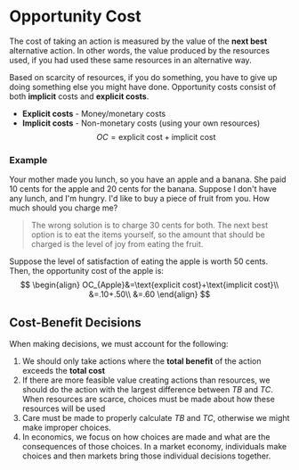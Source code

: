 # Opportunity Cost
The cost of taking an action is measured by the value of the **next best** alternative action. In other words, the value produced by the resources used, if you had used these same resources in an alternative way.

Based on scarcity of resources, if you do something, you have to give up doing something else you might have done. Opportunity costs consist of both **implicit** costs and **explicit costs**.
* **Explicit costs** - Money/monetary costs
* **Implicit costs** - Non-monetary costs (using your own resources)
$$OC=\text{explicit cost} + \text{implicit cost}$$

### Example
Your mother made you lunch, so you have an apple and a banana. She paid $10$ cents for the apple and $20$ cents for the banana. Suppose I don't have any lunch, and I'm hungry. I'd like to buy a piece of fruit from you. How much should you charge me?

> The wrong solution is to charge 30 cents for both. The next best option is to eat the items yourself, so the amount that should be charged is the level of joy from eating the fruit.

Suppose the level of satisfaction of eating the apple is worth $50$ cents. Then, the opportunity cost of the apple is:
$$
\begin{align}
OC_{Apple}&=\text{explicit cost}+\text{implicit cost}\\
&=.10+.50\\
&=.60
\end{align}
$$

## Cost-Benefit Decisions
When making decisions, we must account for the following:
1. We should only take actions where the **total benefit** of the action exceeds the **total cost**
2. If there are more feasible value creating actions than resources, we should do the action with the largest difference between $TB$ and $TC$. When resources are scarce, choices must be made about how these resources will be used
3. Care must be made to properly calculate $TB$ and $TC$, otherwise we might make improper choices.
4. In economics, we focus on how choices are made and what are the consequences of those choices. In a market economy, individuals make choices and then markets bring those individual decisions together.